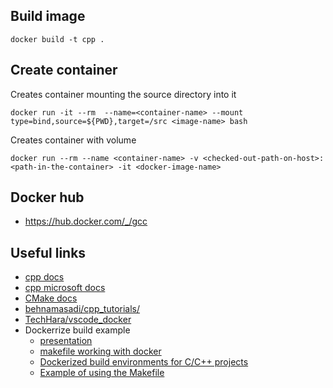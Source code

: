 ## Build image

```
docker build -t cpp .
```

## Create container

Creates container mounting the source directory into it

```
docker run -it --rm  --name=<container-name> --mount type=bind,source=${PWD},target=/src <image-name> bash
```

Creates container with volume

```
docker run --rm --name <container-name> -v <checked-out-path-on-host>:<path-in-the-container> -it <docker-image-name>
```

## Docker hub

- https://hub.docker.com/_/gcc
## Useful links

- [cpp docs](https://devdocs.io/cpp/)
- [cpp microsoft docs](https://learn.microsoft.com/en-us/cpp/cpp/)
- [CMake docs](https://cmake.org/documentation/)
- [behnamasadi/cpp_tutorials/](https://github.com/behnamasadi/cpp_tutorials/)
- [TechHara/vscode_docker](https://github.com/TechHara/vscode_docker/)
- Dockerrize build example
    - [presentation](https://docs.google.com/presentation/d/1jkp-1AyWI0S3d-L_YTnSCYxNhA_0lzwiAy4rbeNeDuk/edit#slide=id.g113e263f2e0_0_20)
    - [makefile working with docker](https://github.com/f-squirrel/dockerized_cpp)
    - [Dockerized build environments for C/C++ projects](https://ddanilov.me/dockerized-cpp-build)
    - [Example of using the Makefile](https://github.com/f-squirrel/dockerized_cpp_build_example)

